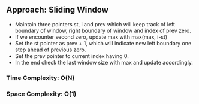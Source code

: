 ## Approach: Sliding Window
* Maintain three pointers st, i and prev which will keep track of left boundary of window, right boundary of window and index of prev zero.
* If we encounter second zero, update max with max(max, i-st)
* Set the st pointer as prev + 1, which will indicate new left boundary one step ahead of previous zero.
* Set the prev pointer to current index having 0.
* In the end check the last window size with max and update accordingly.
​
### Time Complexity: O(N)
### Space Complexity: O(1)